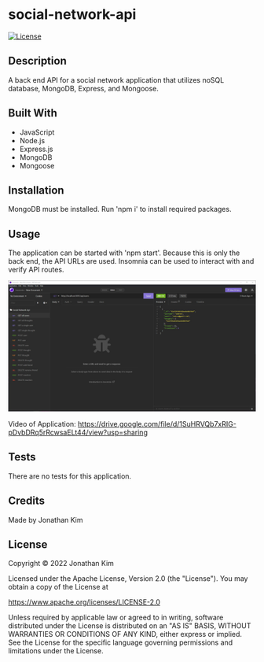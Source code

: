 # social-network-api
[![License](https://img.shields.io/badge/License-Apache_2.0-blue.svg)](https://opensource.org/licenses/Apache-2.0)

## Description
A back end API for a social network application that utilizes noSQL database, MongoDB, Express, and Mongoose.

## Built With
* JavaScript
* Node.js
* Express.js
* MongoDB
* Mongoose

## Installation
MongoDB must be installed. Run 'npm i' to install required packages.

## Usage
The application can be started with 'npm start'. Because this is only the back end, the API URLs are used. Insomnia can be used to interact with and verify API routes.

![Application Screenshot](./assets/images/application-screenshot.jpg?raw=tru "Application Screenshot")

Video of Application:
https://drive.google.com/file/d/1SuHRVQb7xRIG-pDvbDRq5rRcwsaELt44/view?usp=sharing

## Tests
There are no tests for this application.

## Credits
Made by Jonathan Kim

## License
Copyright &copy; 2022 Jonathan Kim

Licensed under the Apache License, Version 2.0 (the "License"). You may obtain a copy of the License at

https://www.apache.org/licenses/LICENSE-2.0

Unless required by applicable law or agreed to in writing, software distributed under the License is distributed on an "AS IS" BASIS, WITHOUT WARRANTIES OR CONDITIONS OF ANY KIND, either express or implied. See the License for the specific language governing permissions and limitations under the License.
